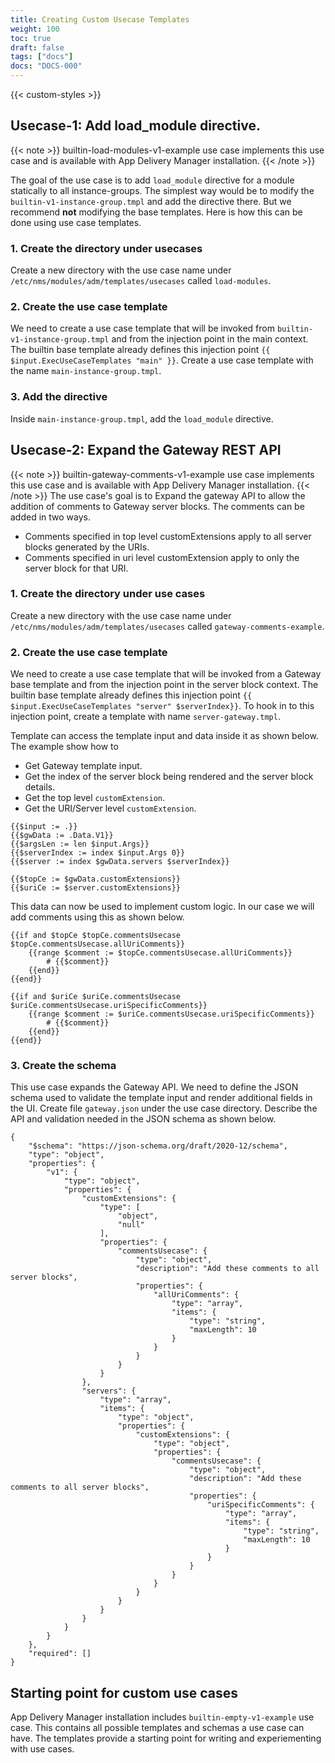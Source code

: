```yaml
---
title: Creating Custom Usecase Templates
weight: 100
toc: true
draft: false
tags: ["docs"]
docs: "DOCS-000"
---
```


{{< custom-styles >}}

## Usecase-1: Add load_module directive.

{{< note >}}
builtin-load-modules-v1-example use case implements this use case and is available with App Delivery Manager installation.
{{< /note >}}

The goal of the use case is to add `load_module` directive for a module statically to all instance-groups. The simplest way would be to modify the `builtin-v1-instance-group.tmpl` and add the directive there. But we recommend **not** modifying the base templates. Here is how this can be done using use case templates.

### 1. Create the directory under usecases

Create a new directory with the use case name under `/etc/nms/modules/adm/templates/usecases` called `load-modules`.

### 2. Create the use case template

We need to create a use case template that will be invoked from `builtin-v1-instance-group.tmpl` and from the injection point in the main context. The builtin base template already defines this injection point `{{ $input.ExecUseCaseTemplates "main" }}`. Create a use case template with the name `main-instance-group.tmpl`. 

### 3. Add the directive
Inside `main-instance-group.tmpl`, add the `load_module` directive. 

## Usecase-2: Expand the Gateway REST API 
{{< note >}}
builtin-gateway-comments-v1-example use case implements this use case and is available with App Delivery Manager installation.
{{< /note >}}
The use case's goal is to Expand the gateway API to allow the addition of comments to Gateway server blocks. The comments can be added in two ways.
- Comments specified in top level customExtensions apply to all server blocks generated by the URIs.
- Comments specified in uri level customExtension apply to only the server block for that URI.

### 1. Create the directory under use cases
Create a new directory with the use case name under `/etc/nms/modules/adm/templates/usecases` called `gateway-comments-example`.

### 2. Create the use case template
We need to create a use case template that will be invoked from a Gateway base template and from the injection point in the server block context. The builtin base template already defines this injection point `{{ $input.ExecUseCaseTemplates "server" $serverIndex}}`. To hook in to this injection point, create a template with name `server-gateway.tmpl`.

Template can access the template input and data inside it as shown below. The example show how to
- Get Gateway template input.
- Get the index of the server block being rendered and the server block details.
- Get the top level `customExtension`.
- Get the URI/Server level `customExtension`.

```
{{$input := .}}
{{$gwData := .Data.V1}}
{{$argsLen := len $input.Args}}
{{$serverIndex := index $input.Args 0}}
{{$server := index $gwData.servers $serverIndex}}

{{$topCe := $gwData.customExtensions}}
{{$uriCe := $server.customExtensions}}
```
This data can now be used to implement custom logic. In our case we will add comments using this as shown below.
```
{{if and $topCe $topCe.commentsUsecase  $topCe.commentsUsecase.allUriComments}}
    {{range $comment := $topCe.commentsUsecase.allUriComments}}
        # {{$comment}}
    {{end}}
{{end}}

{{if and $uriCe $uriCe.commentsUsecase  $uriCe.commentsUsecase.uriSpecificComments}}
    {{range $comment := $uriCe.commentsUsecase.uriSpecificComments}}
        # {{$comment}}
    {{end}}
{{end}}
```

### 3. Create the schema
This use case expands the Gateway API. We need to define the JSON schema used to validate the template input and render additional fields in the UI. Create file `gateway.json` under the use case directory. Describe the API and validation needed in the JSON schema as shown below.
```
{
    "$schema": "https://json-schema.org/draft/2020-12/schema",
    "type": "object",
    "properties": {
        "v1": {
            "type": "object",
            "properties": {
                "customExtensions": {
                    "type": [
                        "object",
                        "null"
                    ],
                    "properties": {
                        "commentsUsecase": {
                            "type": "object",
                            "description": "Add these comments to all server blocks",
                            "properties": {
                                "allUriComments": {
                                    "type": "array",
                                    "items": {
                                        "type": "string",
                                        "maxLength": 10
                                    }
                                }
                            }
                        }
                    }
                },
                "servers": {
                    "type": "array",
                    "items": {
                        "type": "object",
                        "properties": {
                            "customExtensions": {
                                "type": "object",
                                "properties": {
                                    "commentsUsecase": {
                                        "type": "object",
                                        "description": "Add these comments to all server blocks",
                                        "properties": {
                                            "uriSpecificComments": {
                                                "type": "array",
                                                "items": {
                                                    "type": "string",
                                                    "maxLength": 10
                                                }
                                            }
                                        }
                                    }
                                }
                            }
                        }
                    }
                }
            }
        }
    },
    "required": []
}
```
## Starting point for custom use cases
App Delivery Manager installation includes `builtin-empty-v1-example` use case. This contains all possible templates and schemas a use case can have. The templates provide a starting point for writing and experiementing with use cases. 